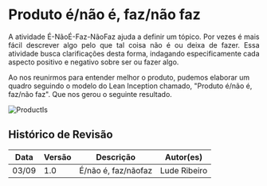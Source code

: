 # Produto é/não é, faz/não faz
<p style='text-align: justify;'> A atividade É-NãoÉ-Faz-NãoFaz ajuda a definir um tópico. Por vezes é mais fácil descrever algo pelo que tal coisa não é ou deixa de fazer.  Essa atividade busca clarificações desta forma, indagando especificamente cada aspecto positivo e negativo sobre ser ou fazer algo. <p/>

Ao nos reunirmos para entender melhor o produto, pudemos elaborar um quadro seguindo o modelo do Lean Inception chamado, "Produto é/não é, faz/não faz". Que nos gerou o seguinte resultado.

![ProductIs](https://i.imgur.com/spklM9B.png)
## Histórico de Revisão

| Data  | Versão | Descrição | Autor(es) |
|-------|--------|-----------|-----------|
|03/09|1.0|É/não é, faz/nãofaz|Lude Ribeiro|